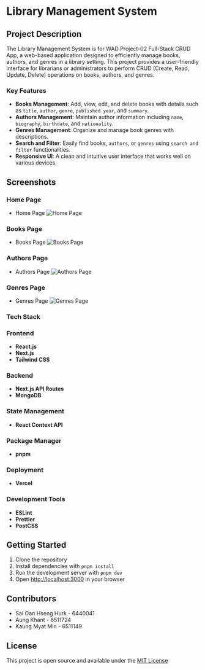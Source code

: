 # Library Management System

## Project Description

The Library Management System is for WAD Project-02 Full-Stack CRUD App, a web-based application designed to efficiently manage books, authors, and genres in a library setting. This project provides a user-friendly interface for librarians or administrators to perform CRUD (Create, Read, Update, Delete) operations on books, authors, and genres.

### Key Features

- **Books Management**: Add, view, edit, and delete books with details such as `title`, `author`, `genre`, `published year`, and `summary`.
- **Authors Management**: Maintain author information including `name`, `biography`, `birthdate`, and `nationality`.
- **Genres Management**: Organize and manage book genres with descriptions.
- **Search and Filter**: Easily find books, `authors`, or `genres` using `search and filter` functionalities.
- **Responsive UI**: A clean and intuitive user interface that works well on various devices.

## Screenshots

### Home Page

- Home Page
![Home Page](screenshots/)

### Books Page

- Books Page
![Books Page](screenshots/)

### Authors Page

- Authors Page
![Authors Page](screenshots/)

### Genres Page

- Genres Page
![Genres Page](screenshots/)

### Tech Stack

### Frontend

- **React.js**
- **Next.js**
- **Tailwind CSS**

### Backend

- **Next.js API Routes**
- **MongoDB**

### State Management

- **React Context API**

### Package Manager

- **pnpm**

### Deployment

- **Vercel**

### Development Tools

- **ESLint**
- **Prettier**
- **PostCSS**

## Getting Started

1. Clone the repository
2. Install dependencies with `pnpm install`
3. Run the development server with `pnpm dev`
4. Open [http://localhost:3000](http://localhost:3000) in your browser

## Contributors

- Sai Oan Hseng Hurk - 6440041
- Aung Khant         - 6511724
- Kaung Myat Min     - 6511149

## License

This project is open source and available under the [MIT License](LICENSE)
